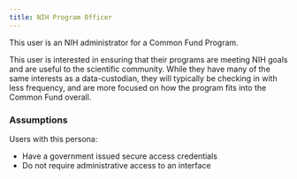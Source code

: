 ```yaml
---
title: NIH Program Officer
---
```


This user is an NIH administrator for a Common Fund Program.

This user is interested in ensuring that their programs are meeting NIH goals and
are useful to the scientific community. While they have many of the same interests
as a data-custodian, they will typically be checking in with less frequency, and
are more focused on how the program fits into the Common Fund overall.


### Assumptions

Users with this persona:

-   Have a government issued secure access credentials
-   Do not require administrative access to an interface
